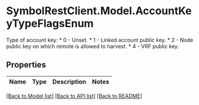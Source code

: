 # SymbolRestClient.Model.AccountKeyTypeFlagsEnum
Type of account key: * 0 - Unset. * 1 - Linked account public key. * 2 - Node public key on which remote is allowed to harvest. * 4 - VRF public key. 

## Properties

Name | Type | Description | Notes
------------ | ------------- | ------------- | -------------

[[Back to Model list]](../README.md#documentation-for-models) [[Back to API list]](../README.md#documentation-for-api-endpoints) [[Back to README]](../README.md)


